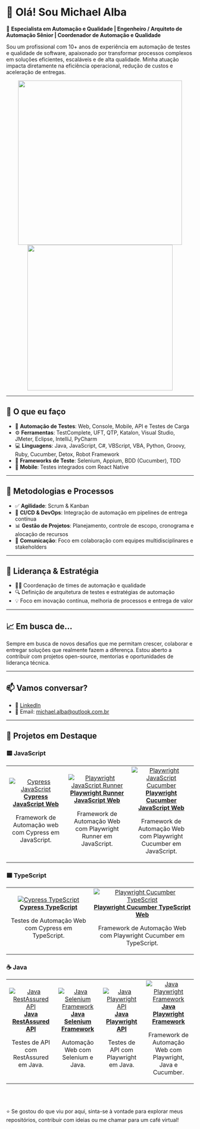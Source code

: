 # 👋 Olá! Sou Michael Alba

🎯 **Especialista em Automação e Qualidade | Engenheiro / Arquiteto de Automação Sênior | Coordenador de Automação e Qualidade**

Sou um profissional com 10+ anos de experiência em automação de testes e qualidade de software, apaixonado por transformar processos complexos em soluções eficientes, escaláveis e de alta qualidade. Minha atuação impacta diretamente na eficiência operacional, redução de custos e aceleração de entregas.

<p align="center">
  <img src="https://github-readme-stats.vercel.app/api?username=MichaelAlba131&show_icons=true&theme=radical&hide_border=true" width="440" />
  <img src="https://github-readme-stats.vercel.app/api/top-langs/?username=MichaelAlba131&layout=compact&theme=radical&hide_border=true" width="390" />
</p>

---

## 💼 O que eu faço

- 🔧 **Automação de Testes**: Web, Console, Mobile, API e Testes de Carga
- ⚙️ **Ferramentas**: TestComplete, UFT, QTP, Katalon, Visual Studio, JMeter, Eclipse, IntelliJ, PyCharm
- 💻 **Linguagens**: Java, JavaScript, C#, VBScript, VBA, Python, Groovy, Ruby, Cucumber, Detox, Robot Framework
- 🧪 **Frameworks de Teste**: Selenium, Appium, BDD (Cucumber), TDD
- 📱 **Mobile**: Testes integrados com React Native

---

## 🚀 Metodologias e Processos

- ✅ **Agilidade**: Scrum & Kanban
- 🧩 **CI/CD & DevOps**: Integração de automação em pipelines de entrega contínua
- 📊 **Gestão de Projetos**: Planejamento, controle de escopo, cronograma e alocação de recursos
- 🤝 **Comunicação**: Foco em colaboração com equipes multidisciplinares e stakeholders

---

## 👥 Liderança & Estratégia

- 👨‍💼 Coordenação de times de automação e qualidade
- 🔍 Definição de arquitetura de testes e estratégias de automação
- 💡 Foco em inovação contínua, melhoria de processos e entrega de valor

---

## 📈 Em busca de…

Sempre em busca de novos desafios que me permitam crescer, colaborar e entregar soluções que realmente fazem a diferença. Estou aberto a contribuir com projetos open-source, mentorias e oportunidades de liderança técnica.

---

## 📫 Vamos conversar?

- 💼 [LinkedIn](https://www.linkedin.com/in/michaelalba131/)
- 📧 Email: michael.alba@outlook.com.br

---

<h2>🚀 Projetos em Destaque</h2>

### 🟨 JavaScript
<table>
  <tr>
    <td align="center">
      <a href="https://github.com/MichaelAlba131/cypress_javascript">
        <img src="https://img.shields.io/badge/Cypress-JavaScript-16ba34?logo=cypress&logoColor=fff&style=for-the-badge" alt="Cypress JavaScript"/><br/>
        <b>Cypress JavaScript Web</b>
      </a>
      <p>Framework de Automação web com Cypress em JavaScript.</p>
    </td>
    <td align="center">
      <a href="https://github.com/MichaelAlba131/javascript_playwrite_runner_framework">
      <img src="https://img.shields.io/badge/Playwright-JavaScript-45ba62?logo=javascript&logoColor=fff&style=for-the-badge" alt="Playwright JavaScript Runner"/><br/>
      <b>Playwright Runner JavaScript Web</b>
    </a>
    <p>Framework de Automação Web com Playwright Runner em JavaScript.</p>
    </td>
       <td align="center">
      <a href="https://github.com/MichaelAlba131/javascript_playwrite_cucumber_framework">
      <img src="https://img.shields.io/badge/Playwright-JavaScript-45ba62?logo=javascript&logoColor=fff&style=for-the-badge" alt="Playwright JavaScript Cucumber"/><br/>
      <b>Playwright Cucumber JavaScript Web</b>
    </a>
    <p>Framework de Automação Web com Playwright Cucumber em JavaScript.</p>
    </td>
  </tr>
</table>

### 🟦 TypeScript
<table>
  <tr>
    <td align="center">
      <a href="https://github.com/MichaelAlba131/cypress_typescript">
        <img src="https://img.shields.io/badge/Cypress-TypeScript-3178c6?logo=cypress&logoColor=fff&style=for-the-badge" alt="Cypress TypeScript"/><br/>
        <b>Cypress TypeScript</b>
      </a>
      <p>Testes de Automação Web com Cypress em TypeScript.</p>
    </td>
    <td align="center">
      <a href="https://github.com/MichaelAlba131/typescript_playwrite_cucumber_framework">
     <img src="https://img.shields.io/badge/Cypress-TypeScript-3178c6?logo=typescript&logoColor=fff&style=for-the-badge" alt="Playwright Cucumber TypeScript"/><br/>
      <b>Playwright Cucumber TypeScript Web</b>
    </a>
    <p>Framework de Automação Web com Playwright Cucumber em TypeScript.</p>
    </td>
  </tr>
</table>

### ☕ Java
<table>
  <tr>
    <td align="center">
      <a href="https://github.com/MichaelAlba131/java_restassured_api">
        <img src="https://img.shields.io/badge/RestAssured-Java-f89820?logo=java&logoColor=fff&style=for-the-badge" alt="Java RestAssured API"/><br/>
        <b>Java RestAssured API</b>
      </a>
      <p>Testes de API com RestAssured em Java.</p>
    </td>
    <td align="center">
      <a href="https://github.com/MichaelAlba131/selenium_java_framework">
        <img src="https://img.shields.io/badge/Selenium-Java-43b02a?logo=selenium&logoColor=fff&style=for-the-badge" alt="Java Selenium Framework"/><br/>
        <b>Java Selenium Framework</b>
      </a>
      <p>Automação Web com Selenium e Java.</p>
    </td>
    <td align="center">
      <a href="https://github.com/MichaelAlba131/java_playwright_api">
        <img src="https://img.shields.io/badge/Playwright-Java-6e4cff?logo=playwright&logoColor=fff&style=for-the-badge" alt="Java Playwright API"/><br/>
        <b>Java Playwright API</b>
      </a>
      <p>Testes de API com Playwright em Java.</p>
    </td>
    <td align="center">
      <a href="https://github.com/MichaelAlba131/java_playwright_framework">
        <img src="https://img.shields.io/badge/Playwright-Java-1abc9c?logo=playwright&logoColor=fff&style=for-the-badge" alt="Java Playwright Framework"/><br/>
        <b>Java Playwright Framework</b>
      </a>
      <p>Framework de Automação Web com Playwright, Java e Cucumber.</p>
    </td>

  </tr>
</table>

<br/>
<br/>


⭐ Se gostou do que viu por aqui, sinta-se à vontade para explorar meus repositórios, contribuir com ideias ou me chamar para um café virtual!


